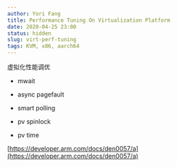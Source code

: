 ```yaml
---
author: Yori Fang
title: Performance Tuning On Virtualization Platform
date: 2020-04-25 23:00
status: hidden
slug: virt-perf-tuning
tags: KVM, x86, aarch64
---
```


虚拟化性能调优

* mwait
  
* async pagefault
  
* smart polling
  
* pv spinlock

* pv time
  
[https://developer.arm.com/docs/den0057/a](https://developer.arm.com/docs/den0057/a)